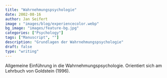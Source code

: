 ```yaml
---
title: "Wahrnehmungspsychologie"
date: 2002-08-16
author: Jan Seifert
image : "images/blog/experiencecolor.webp"
bg_image: "images/feature-bg.jpg"
categories: ["Psychology"]
tags: ["Manuscript", ""]
description: "Grundlagen der Wahrnehmungspsychologie"
draft: false
type: "writing"
---
```



Allgemeine Einführung in die Wahrnehmungspsychologie. Orientiert sich am Lehrbuch von Goldstein (1996).</p>
